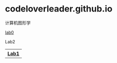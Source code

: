 # codeloverleader.github.io
计算机图形学


<a href="p201812213501026.png">lab0</a>
<table>
  <tr><th><a href="./test/lab1a.html">Lab1	</a>	</th></tr>
	

Lab2			

